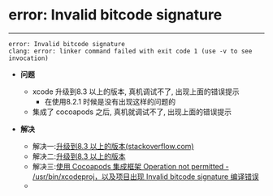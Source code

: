 # error: Invalid bitcode signature

---

```
error: Invalid bitcode signature
clang: error: linker command failed with exit code 1 (use -v to see invocation)
```

- **问题**
    - xcode 升级到8.3 以上的版本, 真机调试不了, 出现上面的错误提示
        - 在使用8.2.1 时候是没有出现这样的问题的
    - 集成了 cocoapods 之后, 真机就调试不了, 出现上面的错误提示


- **解决**
    - 解决一:[升级到8.3 以上的版本(stackoverflow.com)](https://stackoverflow.com/questions/43346793/invalid-bitcode-signature-on-xcode)
    - 解决二:[升级到8.3 以上的版本](http://blog.csdn.net/kongdeqin/article/details/70243034)
    - 解决三:[使用 Cocoapods 集成框架 Operation not permitted - /usr/bin/xcodeproj，以及项目出现 Invalid bitcode signature 编译错误](http://blog.csdn.net/qqliteng/article/details/70256643?locationNum=12&fps=1)
    - 

